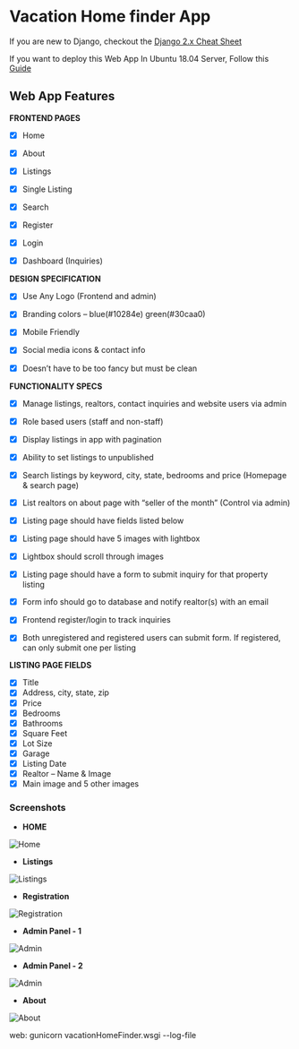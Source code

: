 # Vacation Home finder App

If you are new to Django, checkout the [Django 2.x Cheat Sheet](https://github.com/TheCaffeineDev/Real-Estate-Django-Web-App/blob/master/django_cheat_sheet.md)

If you want to deploy this Web App In Ubuntu 18.04 Server, Follow this [Guide](https://github.com/TheCaffeineDev/Real-Estate-Django-Web-App/blob/master/Django_Deployment_to_Ubuntu_18.04.md)

## Web App Features

**FRONTEND PAGES**

- [x] Home

- [x] About
- [x] Listings
- [x] Single Listing
- [x] Search
- [x] Register
- [x] Login
- [x] Dashboard (Inquiries)

**DESIGN SPECIFICATION**

- [x] Use Any Logo (Frontend and admin)

- [x] Branding colors – blue(#10284e) green(#30caa0)
- [x] Mobile Friendly
- [x] Social media icons & contact info
- [x] Doesn’t have to be too fancy but must be clean

**FUNCTIONALITY SPECS**

- [x] Manage listings, realtors, contact inquiries and website users via admin

- [x] Role based users (staff and non-staff)
- [x] Display listings in app with pagination
- [x] Ability to set listings to unpublished
- [x] Search listings by keyword, city, state, bedrooms and price (Homepage & search page)
- [x] List realtors on about page with “seller of the month” (Control via admin)
- [x] Listing page should have fields listed below
- [x] Listing page should have 5 images with lightbox
- [x] Lightbox should scroll through images
- [x] Listing page should have a form to submit inquiry for that property listing
- [x] Form info should go to database and notify realtor(s) with an email
- [x] Frontend register/login to track inquiries
- [x] Both unregistered and registered users can submit form. If registered, can only submit one per listing

**LISTING PAGE FIELDS**

- [x] Title
- [x] Address, city, state, zip
- [x] Price
- [x] Bedrooms
- [x] Bathrooms
- [x] Square Feet
- [x] Lot Size
- [x] Garage
- [x] Listing Date
- [x] Realtor – Name & Image
- [x] Main image and 5 other images

### Screenshots

- **HOME**

![Home](https://github.com/TheCaffeineDev/Real-Estate-Django-Web-App/blob/master/screenshots/s1.JPG)

- **Listings**

![Listings](https://github.com/TheCaffeineDev/Real-Estate-Django-Web-App/blob/master/screenshots/s3list.JPG)

- **Registration**

![Registration](https://github.com/TheCaffeineDev/Real-Estate-Django-Web-App/blob/master/screenshots/s4reg.JPG)

- **Admin Panel - 1**

![Admin](https://github.com/TheCaffeineDev/Real-Estate-Django-Web-App/blob/master/screenshots/s5adm.JPG)

- **Admin Panel - 2**

![Admin](https://github.com/TheCaffeineDev/Real-Estate-Django-Web-App/blob/master/screenshots/s6r.JPG)

- **About**

![About ](https://github.com/TheCaffeineDev/Real-Estate-Django-Web-App/blob/master/screenshots/s2about.JPG)

web: gunicorn vacationHomeFinder.wsgi --log-file
